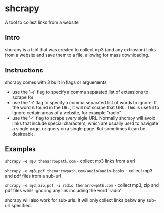 # shcrapy
A tool to collect links from a website

## Intro
shcrapy is a tool that was created to collect mp3 (and any extension) links from a website and save them to a file, allowing for mass downloading.

## Instructions
shcrapy comes with 3 built in flags or arguements
- use the '-e' flag to specify a comma separated list of extensions to scrape for
- use the '-i' flag to specify a comma separated list of words to ignore. If the word is found in the URL, it will not scrape that URL. This is useful to ignore certain areas of a website, for example "radio"
- use the '-f' flag to scrape every sigle URL. Normally shcrapy will avoid links that include special characters, which are usually used to navigate a single page, or query on a single page. But sometimes it can be desireable.

## Examples
`shcrapy -e mp3 thenarrowpath.com` - collect mp3 links from a url

`shcrapy -e mp3,pdf thenarrowpath.com/audio/audio-books` - collect mp3 and pdf files from a sub-url

`shcrapy -e mp3,zip,pdf -i radio thenarrowpath.com` - collect mp3, zip and pdf files while ignoring any link including the word 'radio'

shcrapy will also work for sub-urls. It will only collect links below any sub-url specified.
